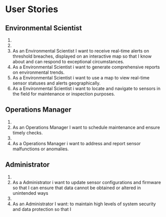 # User Stories

## Environmental Scientist

1. 
2. 
3. As an Environmental Scientist I want to receive real-time alerts on threshold breaches, displayed on an interactive map so that I know about and can respond to exceptional circumstances.
4. As a Environmental Scientist i want to generate comprehensive reports on environmental trends.
5. As a Environmental Scientist i want to use a map to view real-time sensor statuses and alerts geographically.
6. As a Environmental Scientist i want to locate and navigate to sensors in the field for maintenance or inspection purposes.  

## Operations Manager

1. 
2. As an Operations Manager I want to schedule maintenance and ensure timely checks.
3. 
4. As a Operations Manager i want to address and report sensor malfunctions or anomalies.

## Administrator

1.  
2. As a Administrator i want to update sensor configurations and firmware so that I can ensure that data cannot be obtained or altered in unintended ways
3.
4. As an Administrator I want: to maintain high levels of system security and data protection so that I
